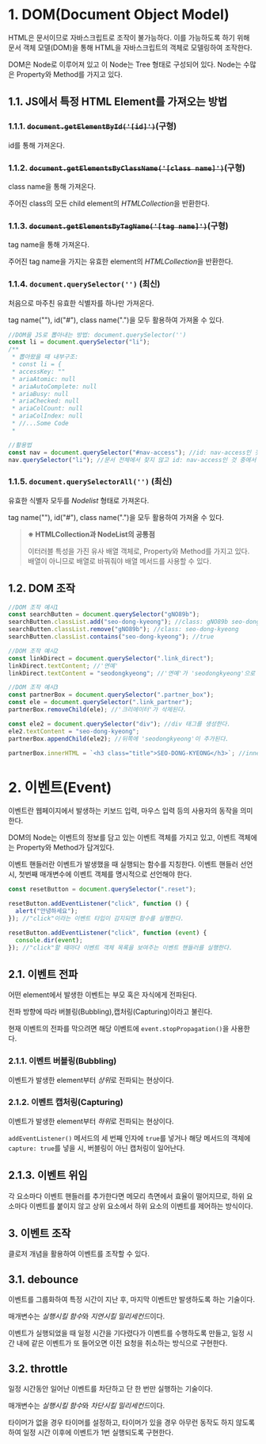 # 1. DOM(Document Object Model)

HTML은 문서이므로 자바스크립트로 조작이 불가능하다. 이를 가능하도록 하기 위해 문서 객체 모델(DOM)을 통해 HTML을 자바스크립트의 객체로 모델링하여 조작한다.

DOM은 Node로 이루어져 있고 이 Node는 Tree 형태로 구성되어 있다. Node는 수많은 Property와 Method를 가지고 있다.

## 1.1. JS에서 특정 HTML Element를 가져오는 방법

### 1.1.1. ~~`document.getElementById('[id]')`~~(구형)

id를 통해 가져온다.

### 1.1.2. ~~`document.getElementsByClassName('[class name]')`~~(구형)

class name을 통해 가져온다.

주어진 class의 모든 child element의 *HTMLCollection*을 반환한다.

### 1.1.3. ~~`document.getElementsByTagName('[tag name]')`~~(구형)

tag name을 통해 가져온다.

주어진 tag name을 가지는 유효한 element의 *HTMLCollection*을 반환한다.

### 1.1.4. `document.querySelector('')` (최신)

처음으로 마주친 유효한 식별자를 하나만 가져온다.

tag name(""), id("#"), class name(".")을 모두 활용하여 가져올 수 있다.

```javascript
//DOM을 JS로 뽑아내는 방법: document.querySelector('')
const li = document.querySelector("li");
/**
 * 뽑아왔을 때 내부구조:
 * const li = {
 * accessKey: ""
 * ariaAtomic: null
 * ariaAutoComplete: null
 * ariaBusy: null
 * ariaChecked: null
 * ariaColCount: null
 * ariaColIndex: null
 * //...Some Code
 *
```

```javascript
//활용법
const nav = document.querySelector("#nav-access"); //id: nav-access인 것들만 뽑아내서 nav에 할당
nav.querySelector("li"); //문서 전체에서 찾지 않고 id: nav-access인 것 중에서 li 태그를 찾음
```

### 1.1.5. `document.querySelectorAll('')` (최신)

유효한 식별자 모두를 _Nodelist_ 형태로 가져온다.

tag name(""), id("#"), class name(".")을 모두 활용하여 가져올 수 있다.

> **※ HTMLCollection과 NodeList의 공통점**
>
> 이터러블 특성을 가진 유사 배열 객체로, Property와 Method를 가지고 있다.  
> 배열이 아니므로 배열로 바꿔줘야 배열 메서드를 사용할 수 있다.

## 1.2. DOM 조작

```javascript
//DOM 조작 예시1
const searchButten = document.querySelector("gNO89b");
searchButten.classList.add("seo-dong-kyeong"); //class: gNO89b seo-dong-kyeong
searchButten.classList.remove("gNO89b"); //class: seo-dong-kyeong
searchButten.classList.contains("seo-dong-kyeong"); //true
```

```javascript
//DOM 조작 예시2
const linkDirect = document.querySelector(".link_direct");
linkDirect.textContent; //'연예'
linkDirect.textContent = "seodongkyeong"; //'연예'가 'seodongkyeong'으로 변경된다.
```

```javascript
//DOM 조작 예시3
const partnerBox = document.querySelector(".partner_box");
const ele = document.querySelector(".link_partner");
partnerBox.removeChild(ele); //'크리에이터'가 삭제된다.

const ele2 = document.querySelector("div"); //div 태그를 생성한다.
ele2.textContent = "seo-dong-kyeong";
partnerBox.appendChild(ele2); //뒤쪽에 'seodongkyeong'이 추가된다.

partnerBox.innerHTML = `<h3 class="title">SEO-DONG-KYEONG</h3>`; //innerHTML을 통해 DOM을 생성하는 과정없이, 타이틀을 'SEO-DONG-KYEONG'으로 변경한다.
```

# 2. 이벤트(Event)

이벤트란 웹페이지에서 발생하는 키보드 입력, 마우스 입력 등의 사용자의 동작을 의미한다.

DOM의 Node는 이벤트의 정보를 담고 있는 이벤트 객체를 가지고 있고, 이벤트 객체에는 Property와 Method가 담겨있다.

이벤트 핸들러란 이벤트가 발생했을 때 실행되는 함수를 지칭한다. 이벤트 핸들러 선언 시, 첫번째 매개변수에 이벤트 객체를 명시적으로 선언해야 한다.

```javascript
const resetButton = document.querySelector(".reset");

resetButton.addEventListener("click", function () {
  alert("안녕하세요");
}); //"click"이라는 이벤트 타입이 감지되면 함수를 실행한다.

resetButton.addEventListener("click", function (event) {
  console.dir(event);
}); //"click"할 때마다 이벤트 객체 목록을 보여주는 이벤트 핸들러를 실행한다.
```

## 2.1. 이벤트 전파

어떤 element에서 발생한 이벤트는 부모 혹은 자식에게 전파된다.

전파 방향에 따라 버블링(Bubbling),캡처링(Capturing)이라고 불린다.

현재 이벤트의 전파를 막으려면 해당 이벤트에 `event.stopPropagation()`을 사용한다.

### 2.1.1. 이벤트 버블링(Bubbling)

이벤트가 발생한 element부터 *상위*로 전파되는 현상이다.

### 2.1.2. 이벤트 캡처링(Capturing)

이벤트가 발생한 element부터 *하위*로 전파되는 현상이다.

`addEventListener()` 메서드의 세 번째 인자에 `true`를 넣거나 해당 메서드의 객체에 `capture: true`를 넣을 시, 버블링이 아닌 캡처링이 일어난다.

## 2.1.3. 이벤트 위임

각 요소마다 이벤트 핸들러를 추가한다면 메모리 측면에서 효율이 떨어지므로, 하위 요소마다 이벤트를 붙이지 않고 상위 요소에서 하위 요소의 이벤트를 제어하는 방식이다.

## 3. 이벤트 조작

클로저 개념을 활용하여 이벤트를 조작할 수 있다.

## 3.1. debounce

이벤트를 그룹화하여 특정 시간이 지난 후, 마지막 이벤트만 발생하도록 하는 기술이다.

매개변수는 *실행시킬 함수*와 *지연시킬 밀리세컨드*이다.

이벤트가 실행되었을 때 일정 시간을 기다렸다가 이벤트를 수행하도록 만들고, 일정 시간 내에 같은 이벤트가 또 들어오면 이전 요청을 취소하는 방식으로 구현한다.

## 3.2. throttle

일정 시간동안 일어난 이벤트를 차단하고 단 한 번만 실행하는 기술이다.

매개변수는 *실행시킬 함수*와 *차단시킬 밀리세컨드*이다.

타이머가 없을 경우 타이머를 설정하고, 타이머가 있을 경우 아무런 동작도 하지 않도록 하여 일정 시간 이후에 이벤트가 1번 실행되도록 구현한다.
